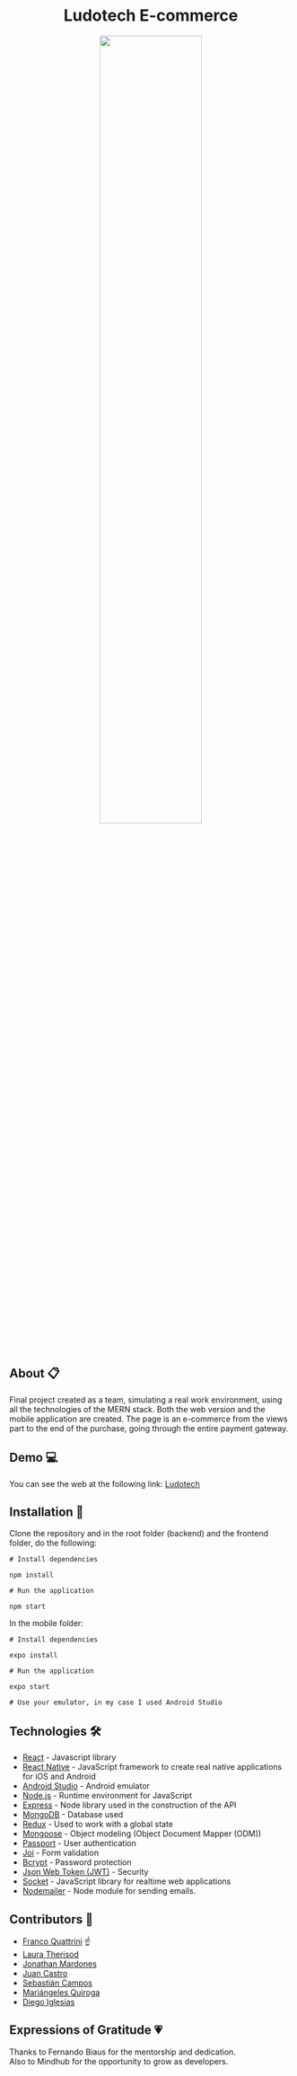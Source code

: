 <div align="center">

# Ludotech E-commerce
<img  width="60%" src="https://media.giphy.com/media/QjD9YfjDfm7nnKsOFL/giphy.gif" ></img>
<br/>

</div>

## About 📋

Final project created as a team, simulating a real work environment, using all the technologies of the MERN stack. Both the web version and the mobile application are created. The page is an e-commerce from the views part to the end of the purchase, going through the entire payment gateway.

## Demo 💻

You can see the web at the following link: [Ludotech](https://lodotechgames.herokuapp.com/)

## Installation 🔧

Clone the repository and in the root folder (backend) and the frontend folder, do the following:

```
# Install dependencies

npm install

# Run the application

npm start
```

In the mobile folder: 

```
# Install dependencies

expo install

# Run the application

expo start

# Use your emulator, in my case I used Android Studio

```

## Technologies 🛠️

* [React](https://reactjs.org/) - Javascript library
* [React Native](https://reactnative.dev/) - JavaScript framework to create real native applications for iOS and Android
* [Android Studio](https://developer.android.com/studio) - Android emulator
* [Node.js](https://nodejs.org/en/) - Runtime environment for JavaScript
* [Express](https://expressjs.com/) - Node library used in the construction of the API
* [MongoDB](https://www.mongodb.com/) - Database used
* [Redux](https://react-redux.js.org/) -  Used to work with a global state
* [Mongoose](https://mongoosejs.com/) - Object modeling (Object Document Mapper (ODM))
* [Passport](http://www.passportjs.org/) - User authentication
* [Joi](https://www.npmjs.com/package/joi) - Form validation
* [Bcrypt](https://www.npmjs.com/package/bcryptjs) - Password protection
* [Json Web Token (JWT)](https://jwt.io/) - Security
* [Socket](https://socket.io/) - JavaScript library for realtime web applications
* [Nodemailer](https://nodemailer.com/about/) - Node module for sending emails.

## Contributors 🤝

* [Franco Quattrini](https://github.com/franqodev) ☝
* [Laura Therisod](https://github.com/ltherisod/)
* [Jonathan Mardones](https://github.com/jmardones94)
* [Juan Castro](https://github.com/JuanEduardoCastro)
* [Sebastián Campos](https://github.com/bastiampos)
* [Mariángeles Quiroga](https://github.com/meriquiroga)
* [Diego Iglesias](https://github.com/diegoiglesiasrojo)

## Expressions of Gratitude 💗

Thanks to Fernando Biaus for the mentorship and dedication. <br/>
Also to Mindhub for the opportunity to grow as developers.
